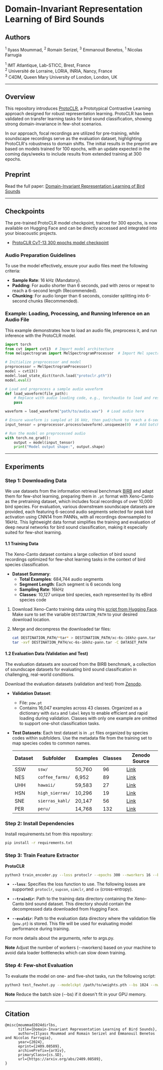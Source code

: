 # Domain-Invariant Representation Learning of Bird Sounds

## Authors
<sup>1</sup> Ilyass Moummad, <sup>2</sup> Romain Serizel, <sup>3</sup> Emmanouil Benetos, <sup>1</sup> Nicolas Farrugia

<sup>1</sup> IMT Atlantique, Lab-STICC, Brest, France  
<sup>2</sup> Université de Lorraine, LORIA, INRIA, Nancy, France  
<sup>3</sup> C4DM, Queen Mary University of London, London, UK  

---

## Overview
This repository introduces [ProtoCLR](https://arxiv.org/abs/2409.08589), a Prototypical Contrastive Learning approach designed for robust representation learning. ProtoCLR has been validated on transfer learning tasks for bird sound classification, showing strong domain-invariance in few-shot scenarios.

In our approach, focal recordings are utilized for pre-training, while soundscape recordings serve as the evaluation dataset, highlighting ProtoCLR's robustness to domain shifts. The initial results in the preprint are based on models trained for 100 epochs, with an update expected in the coming days/weeks to include results from extended training at 300 epochs.

## Preprint
Read the full paper: [Domain-Invariant Representation Learning of Bird Sounds](https://arxiv.org/abs/2409.08589)

---

## Checkpoints
The pre-trained ProtoCLR model checkpoint, trained for 300 epochs, is now available on Hugging Face and can be directly accessed and integrated into your bioacoustic projects.

- [ProtoCLR CvT-13 300 epochs model checkpoint](https://huggingface.co/ilyassmoummad/ProtoCLR)

### Audio Preparation Guidelines
To use the model effectively, ensure your audio files meet the following criteria:
- **Sample Rate**: 16 kHz (Mandatory).
- **Padding**: For audio shorter than 6 seconds, pad with zeros or repeat to reach a 6-second length (Recommended).
- **Chunking**: For audio longer than 6 seconds, consider splitting into 6-second chunks (Recommended).

### Example: Loading, Processing, and Running Inference on an Audio File
This example demonstrates how to load an audio file, preprocess it, and run inference with the ProtoCLR model.

```python
import torch
from cvt import cvt13  # Import model architecture
from melspectrogram import MelSpectrogramProcessor  # Import Mel spectrogram processor

# Initialize preprocessor and model
preprocessor = MelSpectrogramProcessor()
model = cvt13()
model.load_state_dict(torch.load("protoclr.pth"))
model.eval()

# Load and preprocess a sample audio waveform
def load_waveform(file_path):
    # Replace with audio loading code, e.g., torchaudio to load and resample
    pass

waveform = load_waveform("path/to/audio.wav")  # Load audio here

# Ensure waveform is sampled at 16 kHz, then pad/chunk to reach a 6-second length
input_tensor = preprocessor.process(waveform).unsqueeze(0)  # Add batch dimension

# Run the model on preprocessed audio
with torch.no_grad():
    output = model(input_tensor)
    print("Model output shape:", output.shape)
```

---

## Experiments

### Step 1: Downloading Data

We use datasets from the information retrieval benchmark [BIRB](https://arxiv.org/abs/2312.07439) and adapt them for few-shot learning, preparing them in `.pt` format with Xeno-Canto as the pretraining dataset, which includes focal recordings of over 10,000 bird species. For evaluation, various downstream soundscape datasets are provided, each featuring 6-second audio segments selected for peak bird activation using CNN14 from PANNs, with all recordings downsampled to 16kHz. This lightweight data format simplifies the training and evaluation of deep neural networks for bird sound classification, making it especially suited for few-shot learning.

#### 1.1 Training Data
The Xeno-Canto dataset contains a large collection of bird sound recordings optimized for few-shot learning tasks in the context of bird species classification.

- **Dataset Summary**:
  - **Total Examples**: 684,744 audio segments
  - **Segment Length**: Each segment is 6 seconds long
  - **Sampling Rate**: 16kHz
  - **Classes**: 10,127 unique bird species, each represented by its eBird species code

1. Download Xeno-Canto training data using this [script from Hugging Face](https://huggingface.co/datasets/ilyassmoummad/Xeno-Canto-6s-16khz/blob/main/download.py). Make sure to set the variable `DESTINATION_PATH` to your desired download location.

2. Merge and decompress the downloaded tar files:
   ```bash
   cat DESTINATION_PATH/*tar* > DESTINATION_PATH/xc-6s-16khz-pann.tar
   tar -xvf DESTINATION_PATH/xc-6s-16khz-pann.tar -C DATASET_PATH

#### 1.2 Evaluation Data (Validation and Test)
The evaluation datasets are sourced from the BIRB benchmark, a collection of soundscape datasets for evaluating bird sound classification in challenging, real-world conditions.

Download the evaluation datasets (validation and test) from [Zenodo](https://zenodo.org/records/13994373).

- **Validation Dataset**:
  - File: `pow.pt`
  - Contains 16,047 examples across 43 classes. Organized as a dictionary with `data` and `label` keys to enable efficient and rapid loading during validation. Classes with only one example are omitted to support one-shot classification tasks.

- **Test Datasets**:
  Each test dataset is in `.pt` files organized by species codes within subfolders. Use the metadata file from the training set to map species codes to common names.

  | Dataset | Subfolder | Examples | Classes | Zenodo Source |
  | ------- | --------- | -------- | ------- | ------------- |
  | SSW     | `ssw/`    | 50,760   | 96      | [Link](https://zenodo.org/records/7079380#.Y7ijHOxudhE) |
  | NES     | `coffee_farms/` | 6,952 | 89 | [Link](https://zenodo.org/records/7525349#.ZB8z_-xudhE) |
  | UHH     | `hawaii/` | 59,583   | 27      | [Link](https://zenodo.org/records/7078499#.Y7ijPuxudhE) |
  | HSN     | `high_sierras/` | 10,296 | 19 | [Link](https://zenodo.org/records/7525805#.ZB8zsexudhE) |
  | SNE     | `sierras_kahl/` | 20,147 | 56 | [Link](https://zenodo.org/records/7050014#.Y7ijWexudhE) |
  | PER     | `peru/`   | 14,768   | 132     | [Link](https://zenodo.org/records/7079124#.Y7iis-xudhE) |

### Step 2: Install Dependencies
Install requirements.txt from this repository:

```bash
pip install -r requirements.txt 
```

### Step 3: Train Feature Extractor
**ProtoCLR**

```bash
python3 train_encoder.py --loss protoclr --epochs 300 --nworkers 16 --bs 256 --lr 5e-4 --wd 1e-6 --device cuda:0 --traindir Path_to_Xeno-Canto-6s-16khz/ --evaldir Path_to_parent_folder_of_pow.pt --save --savefreq --freq 100
```

- **`--loss`**: Specifies the loss function to use. The following losses are supported: `protoclr`, `supcon`, `simclr`, and `ce` (cross-entropy).

- **`--traindir`**: Path to the training data directory containing the Xeno-Canto bird sound dataset. This directory should contain the decompressed data downloaded from Hugging Face.

- **`--evaldir`**: Path to the evaluation data directory where the validation file (`pow.pt`) is stored. This file will be used for evaluating model performance during training.

For more details about the arguments, refer to args.py.

**Note** Adjust the number of workers (--nworkers) based on your machine to avoid data loader bottlenecks which can slow down training.

### Step 4: Few-shot Evaluation

To evaluate the model on one- and five-shot tasks, run the following script:
```bash
python3 test_fewshot.py --modelckpt /path/to/weights.pth --bs 1024 --nworkers 16 --evaldir /path/to/soundscapes --report
```
**Note** Reduce the batch size (--bs) if it doesn't fit in your GPU memory.

---

## Citation
```
@misc{moummad2024dirlbs,
      title={Domain-Invariant Representation Learning of Bird Sounds}, 
      author={Ilyass Moummad and Romain Serizel and Emmanouil Benetos and Nicolas Farrugia},
      year={2024},
      eprint={2409.08589},
      archivePrefix={arXiv},
      primaryClass={cs.SD},
      url={https://arxiv.org/abs/2409.08589}, 
}
```